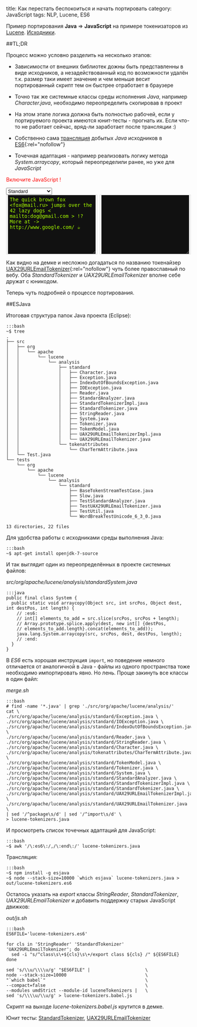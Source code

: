 title: Как перестать беспокоиться и начать портировать
category: JavaScript
tags: NLP, Lucene, ES6


Пример портирования **Java** => **JavaScript** на примере токенизаторов из [Lucene]({filename}../../java/lucene/2012-10-15-lucene-real-world/2012-10-15-lucene-real-world.md). [Исходники](https://github.com/mazko/mazko.github.io/tree/src/content/posts/javascript/2015-10-21-lucene-tokenizers-es6/src).

##TL;DR

Процесс можно условно разделить на несколько этапов:

- Зависимости от внешних библиотек дожны быть представленны в виде исходников, а незадействованный код по возможности удалён т.к. размер таки имеет значение и чем меньше весит портированный скрипт тем он быстрее отработает в браузере

- Точно так же системные классы среды исполнения *Java*, например *Character.java*, необходимо переопределить скопировав в проект 

- На этом этапе логика должна быть полностью рабочей, если у портируемого проекта имеются юнит-тесты - прогнать их. Если что-то не работает сейчас, вряд-ли заработает после трансляции :)

- Собственно сама [трансляция](http://mazko.github.io/ESJava/) добытых *Java* исходников в [ES6](https://babeljs.io/docs/learn-es2015/){:rel="nofollow"}

- Точечная адаптация - например реализовать логику метода *System.arraycopy*, который переопределили ранее, но уже для *JavaScript*


<noscript><span style="color:red;">Включите JavaScript ! </span></noscript>
<script type="text/javascript" src="{attach}src/out/lucene-tokenizers.babel.js"></script>

<script type="text/javascript">
(function() {
  var parseId;

  function id(i) {
      return document.getElementById(i);
  }
  function parse(delay) {
      if (parseId) {
          window.clearTimeout(parseId);
      }

      parseId = window.setTimeout(function () {
        var ts = new luceneTokenizers[id("tokenizer-class").value];
        ts.setReader(
          new luceneTokenizers.StringReader(
            id("text-to-tokenize").value)
        );
        var res = [];
        for (var token, i=0; (token = ts.incrementToken()) !== null; i++) {
          res.push(token);
        }
        id("tokenize-result").value = JSON.stringify(res, null, 2);
      }, delay || 1984);
  }
  window.onload = function () {
      var update = function() { parse(); };
      id("text-to-tokenize").onkeyup = update;
      id("tokenizer-class").onchange = update;
      parse();
  };
})();
</script>

<select id="tokenizer-class">
    <option value="StandardTokenizer">Standard</option>
    <option value="UAX29URLEmailTokenizer">UAX29URLEmail</option>
</select>

<div>
<!-- http://www.freeformatter.com/html-escape.html -->
<div style="width:49%; border:1px solid #ddd; float:left;">
  <textarea rows="10" id="text-to-tokenize" autocomplete="off"
    style="width:97%; margin:auto; color: #AAFF00; background-color: #111111; border: none; overflow:auto; padding: 5px; display: block;">The quick brown fox &lt;fox@mail.ru&gt; jumps over the 42 lazy dogs &lt; mailto:dog@gmail.com &gt; !? More at -> http://www.google.com/ &#9749;
  </textarea>
</div>
<div style="width:49%; border:1px solid #ddd; float:right;">
  <textarea rows="10" id="tokenize-result" autocomplete="off"
    style="width:97%; margin:auto; color: #EE00AA; background-color: #111111; border: none; overflow:auto; padding: 5px; display: block;" readonly></textarea>
</div>
<div style="clear:both;"></div>
</div>


Как видно на демке и несложно догадаться по названию токенайзер [UAX29URLEmailTokenizer](https://lucene.apache.org/core/5_3_1/analyzers-common/org/apache/lucene/analysis/standard/UAX29URLEmailTokenizer.html){:rel="nofollow"} чуть более православный по вебу. Оба *StandardTokenizer* и *UAX29URLEmailTokenizer* вполне себе дружат с юникодом.

Теперь чуть подробней о процессе портирования.

##ESJava

Итоговая структура папок Java проекта (Eclipse):


    :::bash
    ~$ tree
    .
    ├── src
    │   ├── org
    │   │   └── apache
    │   │       └── lucene
    │   │           └── analysis
    │   │               ├── standard
    │   │               │   ├── Character.java
    │   │               │   ├── Exception.java
    │   │               │   ├── IndexOutOfBoundsException.java
    │   │               │   ├── IOException.java
    │   │               │   ├── Reader.java
    │   │               │   ├── StandardAnalyzer.java
    │   │               │   ├── StandardTokenizerImpl.java
    │   │               │   ├── StandardTokenizer.java
    │   │               │   ├── StringReader.java
    │   │               │   ├── System.java
    │   │               │   ├── Tokenizer.java
    │   │               │   ├── TokenModel.java
    │   │               │   ├── UAX29URLEmailTokenizerImpl.java
    │   │               │   └── UAX29URLEmailTokenizer.java
    │   │               └── tokenattributes
    │   │                   └── CharTermAttribute.java
    │   └── Test.java
    └── tests
        └── org
            └── apache
                └── lucene
                    └── analysis
                        └── standard
                            ├── BaseTokenStreamTestCase.java
                            ├── Slow.java
                            ├── TestStandardAnalyzer.java
                            ├── TestUAX29URLEmailTokenizer.java
                            ├── TestUtil.java
                            └── WordBreakTestUnicode_6_3_0.java

    13 directories, 22 files

Для удобства работы с исходниками среды выполнения Java:

    :::bash
    ~$ apt-get install openjdk-7-source

И так выглядит один из переопределённых в проекте системных файлов:

*src/org/apache/lucene/analysis/standardSystem.java*

    :::java
    public final class System {
      public static void arraycopy(Object src, int srcPos, Object dest, int destPos, int length) {
        // :es6:
        // int[] elements_to_add = src.slice(srcPos, srcPos + length);
        // Array.prototype.splice.apply(dest, new int[] {destPos,
        // elements_to_add.length}.concat(elements_to_add));
        java.lang.System.arraycopy(src, srcPos, dest, destPos, length);
        // :end:
      }
    }

В *ES6* есть хорошая инструкция ```import```, но поведение немного отличается от аналогичной в Java - файлы из одного пространства тоже необходимо импортировать явно. Но лень. Проще закинуть все классы в один файл:

*merge.sh*

    :::bash
    # find -name '*.java' | grep './src/org/apache/lucene/analysis/'
    cat \
    ./src/org/apache/lucene/analysis/standard/Exception.java \
    ./src/org/apache/lucene/analysis/standard/IOException.java \
    ./src/org/apache/lucene/analysis/standard/IndexOutOfBoundsException.java \
    ./src/org/apache/lucene/analysis/standard/Reader.java \
    ./src/org/apache/lucene/analysis/standard/StringReader.java \
    ./src/org/apache/lucene/analysis/standard/Character.java \
    ./src/org/apache/lucene/analysis/tokenattributes/CharTermAttribute.java \
    ./src/org/apache/lucene/analysis/standard/TokenModel.java \
    ./src/org/apache/lucene/analysis/standard/Tokenizer.java \
    ./src/org/apache/lucene/analysis/standard/System.java \
    ./src/org/apache/lucene/analysis/standard/StandardAnalyzer.java \
    ./src/org/apache/lucene/analysis/standard/StandardTokenizerImpl.java \
    ./src/org/apache/lucene/analysis/standard/StandardTokenizer.java \
    ./src/org/apache/lucene/analysis/standard/UAX29URLEmailTokenizerImpl.java \
    ./src/org/apache/lucene/analysis/standard/UAX29URLEmailTokenizer.java \
    | sed '/^package\s/d' | sed '/^import\s/d' \
    > lucene-tokenizers.java

И просмотреть список точечных адаптаций для JavaScript:

    :::bash
    ~$ awk '/\:es6\:/,/\:end\:/' lucene-tokenizers.java

Трансляция:

    :::bash
    ~$ npm install -g esjava
    ~$ node --stack-size=10000 `which esjava` lucene-tokenizers.java > out/lucene-tokenizers.es6

Осталось указать на *export* классы *StringReader*, *StandardTokenizer*, *UAX29URLEmailTokenizer* и добавить поддержку старых JavaScript движков:

*out/js.sh*

    :::bash
    ES6FILE='lucene-tokenizers.es6'

    for cls in 'StringReader' 'StandardTokenizer' 'UAX29URLEmailTokenizer'; do
      sed -i "s/^class\s\+${cls}\s\+/export class ${cls} /" ${ES6FILE}
    done

    sed 's/\\u/\\\\u/g' "$ES6FILE" |                     \
    node --stack-size=10000                              \
    "`which babel`"                                      \
    --compact=false                                      \
    --modules umdStrict --module-id luceneTokenizers |   \
    sed 's/\\\\u/\\u/g' > lucene-tokenizers.babel.js

Скрипт на выходе *lucene-tokenizers.babel.js* крутится в демке.

Юнит тесты: [StandardTokenizer]({attach}src/out/tests/TestStandardTokenizer.html), [UAX29URLEmailTokenizer]({attach}src/out/tests/TestTestUAX29URLEmailTokenizer.html)

<!-- Pelican Attach hack -->

<!-- find . -type f | xargs -I{} -n1 echo -e '<a href="\x7Battach\x7Dsrc/{}"></a>' | xclip -selection clipboard -->

<!-- 
<a href="{attach}src/./lucene-tokenizers.java"></a>
<a href="{attach}src/./src/Test.java"></a>
<a href="{attach}src/./src/org/apache/lucene/analysis/standard/IndexOutOfBoundsException.java"></a>
<a href="{attach}src/./src/org/apache/lucene/analysis/standard/StandardTokenizer.java"></a>
<a href="{attach}src/./src/org/apache/lucene/analysis/standard/StringReader.java"></a>
<a href="{attach}src/./src/org/apache/lucene/analysis/standard/StandardTokenizerImpl.java"></a>
<a href="{attach}src/./src/org/apache/lucene/analysis/standard/UAX29URLEmailTokenizer.java"></a>
<a href="{attach}src/./src/org/apache/lucene/analysis/standard/Reader.java"></a>
<a href="{attach}src/./src/org/apache/lucene/analysis/standard/StandardAnalyzer.java"></a>
<a href="{attach}src/./src/org/apache/lucene/analysis/standard/TokenModel.java"></a>
<a href="{attach}src/./src/org/apache/lucene/analysis/standard/Character.java"></a>
<a href="{attach}src/./src/org/apache/lucene/analysis/standard/Tokenizer.java"></a>
<a href="{attach}src/./src/org/apache/lucene/analysis/standard/System.java"></a>
<a href="{attach}src/./src/org/apache/lucene/analysis/standard/Exception.java"></a>
<a href="{attach}src/./src/org/apache/lucene/analysis/standard/IOException.java"></a>
<a href="{attach}src/./src/org/apache/lucene/analysis/standard/UAX29URLEmailTokenizerImpl.java"></a>
<a href="{attach}src/./src/org/apache/lucene/analysis/tokenattributes/CharTermAttribute.java"></a>
<a href="{attach}src/./tests/org/apache/lucene/analysis/standard/BaseTokenStreamTestCase.java"></a>
<a href="{attach}src/./tests/org/apache/lucene/analysis/standard/TestUtil.java"></a>
<a href="{attach}src/./tests/org/apache/lucene/analysis/standard/TestUAX29URLEmailTokenizer.java"></a>
<a href="{attach}src/./tests/org/apache/lucene/analysis/standard/TestStandardAnalyzer.java"></a>
<a href="{attach}src/./tests/org/apache/lucene/analysis/standard/WordBreakTestUnicode_6_3_0.java"></a>
<a href="{attach}src/./tests/org/apache/lucene/analysis/standard/Slow.java"></a>
<a href="{attach}src/./notes"></a>
<a href="{attach}src/./out/lucene-tokenizers.babel.js"></a>
<a href="{attach}src/./out/js.sh"></a>
<a href="{attach}src/./out/tests/qunit/qunit-1.19.0.js"></a>
<a href="{attach}src/./out/tests/qunit/qunit-1.19.0.css"></a>
<a href="{attach}src/./out/tests/BaseTokenStreamTestCase.js"></a>
<a href="{attach}src/./out/tests/TestStandardTokenizer.html"></a>
<a href="{attach}src/./out/tests/TestTestUAX29URLEmailTokenizer.html"></a>
<a href="{attach}src/./out/tests/WordBreakTestUnicode_6_3_0.js"></a>
<a href="{attach}src/./out/lucene-tokenizers.es6"></a>
<a href="{attach}src/./merge.sh"></a>
 -->

<!-- find . -type f | xargs -I{} -n1 echo -e '<a href="\x7Battach\x7Dnpm/{}"></a>' | xclip -selection clipboard -->

<!--
<a href="{attach}npm/./readme"></a>
<a href="{attach}npm/./.gitignore"></a>
<a href="{attach}npm/./package.json"></a>
 -->